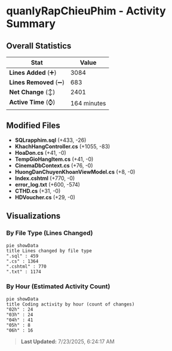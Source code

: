 # quanlyRapChieuPhim - Activity Summary 

## Overall Statistics

| Stat                   | Value                                                             |
| ---------------------- | ----------------------------------------------------------------- |
| **Lines Added** (➕)   | 3084                                          |
| **Lines Removed** (➖) | 683                                        |
| **Net Change** (↕)    | 2401                |
| **Active Time** (⌚)   | 164 minutes |


## Modified Files
- **SQLrapphim.sql** (+433, -26)
- **KhachHangController.cs** (+1055, -83)
- **HoaDon.cs** (+41, -0)
- **TempGioHangItem.cs** (+41, -0)
- **CinemaDbContext.cs** (+76, -0)
- **HuongDanChuyenKhoanViewModel.cs** (+8, -0)
- **Index.cshtml** (+770, -0)
- **error_log.txt** (+600, -574)
- **CTHD.cs** (+31, -0)
- **HDVoucher.cs** (+29, -0)

## Visualizations

### By File Type (Lines Changed)

```mermaid
pie showData
title Lines changed by file type
".sql" : 459
".cs" : 1364
".cshtml" : 770
".txt" : 1174
```

### By Hour (Estimated Activity Count)

```mermaid
pie showData
title Coding activity by hour (count of changes)
"02h" : 24
"03h" : 24
"04h" : 41
"05h" : 8
"06h" : 16
```


> **Last Updated:** 7/23/2025, 6:24:17 AM